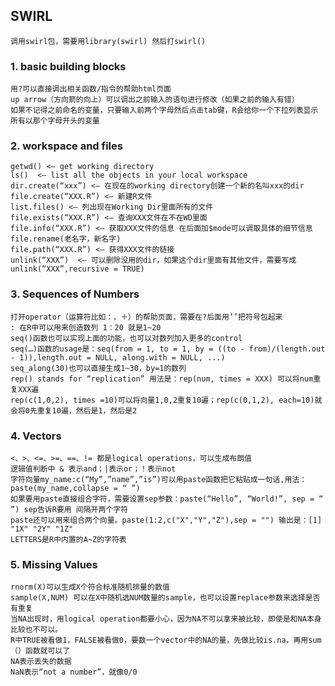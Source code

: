 ## SWIRL

	调用swirl包，需要用library(swirl) 然后打swirl() 

### 1. basic building blocks
	用?可以直接调出相关函数/指令的帮助html页面
	up arrow（方向箭的向上）可以调出之前输入的语句进行修改（如果之前的输入有错）
	如果不记得之前命名的变量，只要输入前两个字母然后点击tab键，R会给你一个下拉列表显示所有以那个字母开头的变量

### 2. workspace and files
	getwd() <— get working directory
	ls()  <— list all the objects in your local workspace 
	dir.create(“xxx”) <— 在现在的working directory创建一个新的名叫xxx的dir
	file.create(“XXX.R”) <— 新建R文件
	list.files() <— 列出现在Working Dir里面所有的文件
	file.exists(“XXX.R”) <— 查询XXX文件在不在WD里面
	file.info(“XXX.R”) <— 获取XXX文件的信息 在后面加$mode可以调取具体的细节信息
	file.rename(老名字，新名字)  
	file.path(“XXX.R”) <— 获得XXX文件的链接
	unlink(“XXX”)  <— 可以删除没用的dir，如果这个dir里面有其他文件，需要写成unlink(“XXX”,recursive = TRUE)

### 3. Sequences of Numbers
	打开operator（运算符比如：，＋）的帮助页面，需要在?后面用’’把符号包起来
	: 在R中可以用来创造数列 1：20 就是1~20 
	seq()函数也可以实现上面的功能，也可以对数列加入更多的control
	seq(…)函数的usage是：seq(from = 1, to = 1, by = ((to - from)/(length.out - 1)),length.out = NULL, along.with = NULL, ...)
	seq_along(30)也可以直接生成1~30，by=1的数列
	rep() stands for “replication” 用法是：rep(num, times = XXX) 可以将num重复XXX遍
	rep(c(1,0,2), times =10)可以将向量1,0,2重复10遍；rep(c(0,1,2), each=10)就会将0先重复10遍，然后是1，然后是2

### 4. Vectors
	<、>、<=、>=、==、!= 都是logical operations，可以生成布朗值
	逻辑值判断中 & 表示and；|表示or；！表示not
	字符向量my_name:c(“My”,”name”,”is”)可以用paste函数把它粘贴成一句话,用法：paste(my_name,collapse = “ ”)
	如果要用paste直接组合字符，需要设置sep参数：paste(“Hello”, “World!”, sep = “ ”) sep告诉R要用 间隔开两个字符
	paste还可以用来组合两个向量。paste(1:2,c("X","Y","Z"),sep = "") 输出是：[1] "1X" "2Y" "1Z"
	LETTERS是R中内置的A~Z的字符表
	
### 5. Missing Values
	rnorm(X)可以生成X个符合标准随机排量的数值
	sample(X,NUM) 可以在X中随机选NUM数量的sample，也可以设置replace参数来选择是否有重复
	当NA出现时，用logical operation都要小心，因为NA不可以拿来被比较，即使是和NA本身比较也不可以。
	R中TRUE被看做1，FALSE被看做0，要数一个vector中的NA的量，先做比较is.na，再用sum（）函数就可以了
	NA表示丢失的数据
	NaN表示“not a number”，就像0/0
	
	










